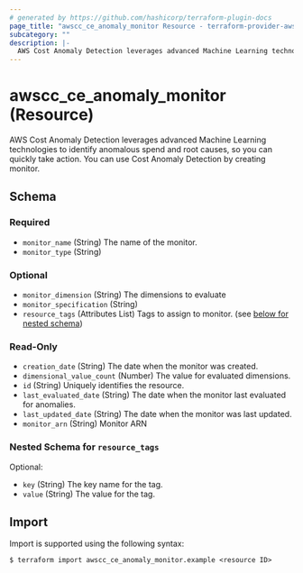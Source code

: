 ```yaml
---
# generated by https://github.com/hashicorp/terraform-plugin-docs
page_title: "awscc_ce_anomaly_monitor Resource - terraform-provider-awscc"
subcategory: ""
description: |-
  AWS Cost Anomaly Detection leverages advanced Machine Learning technologies to identify anomalous spend and root causes, so you can quickly take action. You can use Cost Anomaly Detection by creating monitor.
---
```


# awscc_ce_anomaly_monitor (Resource)

AWS Cost Anomaly Detection leverages advanced Machine Learning technologies to identify anomalous spend and root causes, so you can quickly take action. You can use Cost Anomaly Detection by creating monitor.



<!-- schema generated by tfplugindocs -->
## Schema

### Required

- `monitor_name` (String) The name of the monitor.
- `monitor_type` (String)

### Optional

- `monitor_dimension` (String) The dimensions to evaluate
- `monitor_specification` (String)
- `resource_tags` (Attributes List) Tags to assign to monitor. (see [below for nested schema](#nestedatt--resource_tags))

### Read-Only

- `creation_date` (String) The date when the monitor was created.
- `dimensional_value_count` (Number) The value for evaluated dimensions.
- `id` (String) Uniquely identifies the resource.
- `last_evaluated_date` (String) The date when the monitor last evaluated for anomalies.
- `last_updated_date` (String) The date when the monitor was last updated.
- `monitor_arn` (String) Monitor ARN

<a id="nestedatt--resource_tags"></a>
### Nested Schema for `resource_tags`

Optional:

- `key` (String) The key name for the tag.
- `value` (String) The value for the tag.

## Import

Import is supported using the following syntax:

```shell
$ terraform import awscc_ce_anomaly_monitor.example <resource ID>
```
